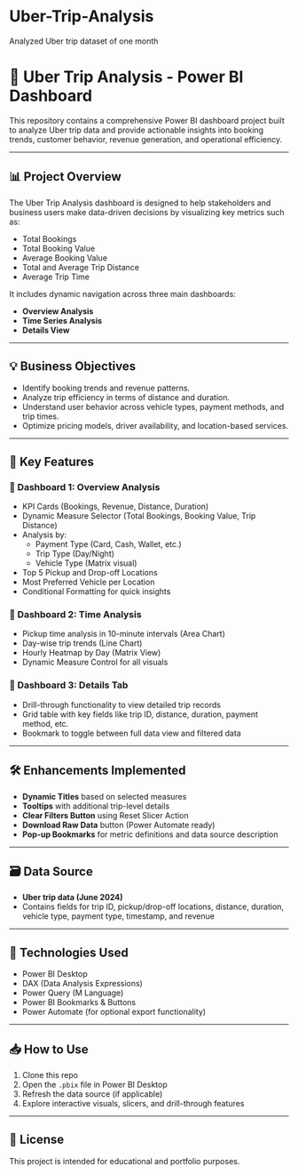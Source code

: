 # Uber-Trip-Analysis
Analyzed Uber trip dataset of one month 
# 🚕 Uber Trip Analysis - Power BI Dashboard

This repository contains a comprehensive Power BI dashboard project built to analyze Uber trip data and provide actionable insights into booking trends, customer behavior, revenue generation, and operational efficiency.

---

## 📊 Project Overview

The Uber Trip Analysis dashboard is designed to help stakeholders and business users make data-driven decisions by visualizing key metrics such as:

- Total Bookings
- Total Booking Value
- Average Booking Value
- Total and Average Trip Distance
- Average Trip Time

It includes dynamic navigation across three main dashboards:
- **Overview Analysis**
- **Time Series Analysis**
- **Details View**

---

## 💡 Business Objectives

- Identify booking trends and revenue patterns.
- Analyze trip efficiency in terms of distance and duration.
- Understand user behavior across vehicle types, payment methods, and trip times.
- Optimize pricing models, driver availability, and location-based services.

---

## 🧩 Key Features

### 📌 Dashboard 1: Overview Analysis
- KPI Cards (Bookings, Revenue, Distance, Duration)
- Dynamic Measure Selector (Total Bookings, Booking Value, Trip Distance)
- Analysis by:
  - Payment Type (Card, Cash, Wallet, etc.)
  - Trip Type (Day/Night)
  - Vehicle Type (Matrix visual)
- Top 5 Pickup and Drop-off Locations
- Most Preferred Vehicle per Location
- Conditional Formatting for quick insights

### 📌 Dashboard 2: Time Analysis
- Pickup time analysis in 10-minute intervals (Area Chart)
- Day-wise trip trends (Line Chart)
- Hourly Heatmap by Day (Matrix View)
- Dynamic Measure Control for all visuals

### 📌 Dashboard 3: Details Tab
- Drill-through functionality to view detailed trip records
- Grid table with key fields like trip ID, distance, duration, payment method, etc.
- Bookmark to toggle between full data view and filtered data

---

## 🛠 Enhancements Implemented

- **Dynamic Titles** based on selected measures
- **Tooltips** with additional trip-level details
- **Clear Filters Button** using Reset Slicer Action
- **Download Raw Data** button (Power Automate ready)
- **Pop-up Bookmarks** for metric definitions and data source description

---

## 🗃 Data Source

- **Uber trip data (June 2024)**
- Contains fields for trip ID, pickup/drop-off locations, distance, duration, vehicle type, payment type, timestamp, and revenue

---

## 📌 Technologies Used

- Power BI Desktop
- DAX (Data Analysis Expressions)
- Power Query (M Language)
- Power BI Bookmarks & Buttons
- Power Automate (for optional export functionality)

---


## 📥 How to Use

1. Clone this repo
2. Open the `.pbix` file in Power BI Desktop
3. Refresh the data source (if applicable)
4. Explore interactive visuals, slicers, and drill-through features

---

## 📌 License

This project is intended for educational and portfolio purposes.


